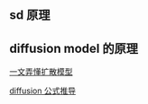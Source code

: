 ## sd 原理
## diffusion model 的原理

[一文弄懂扩散模型](https://mp.weixin.qq.com/sbiz=MzA4MjY4NTk0NQ==&mid=2247507103&idx=1&sn=09c6fab1805edb3e266dadb2a17106a7&scene=21#wechat_redirect)

[diffusion 公式推导](https://wrong.wang/blog/20220605-什么是diffusion模型/)


